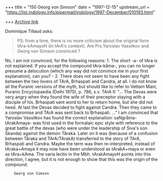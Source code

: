 +++
title = "150 Georg von Simson"
date = "1997-12-15"
upstream_url = "https://list.indology.info/pipermail/indology/1997-December/010193.html"

+++
[Archive link](https://list.indology.info/pipermail/indology/1997-December/010193.html)

Dominique Tillaud asks:
>
>PS: from a time, there is no more criticism about the original form
>tAra-kAmayoH (in tArA's context). Are Prs.Yaroslav Vassilkov and Georg von
>Simson convinced ?

No, I am not convinced, for the following reasons: 1. The short -a- of tAra
is not explained. If you accept the compound tAra-kåma-, you can no longer
presume a delocution (which any way did not convince me in your first
explanation), can you? -  2. There does not seem to have been any fight
between the two lovers of TArA, Brhaspati and Candra, at all. I do not know
all the Puranic versions of the myth, but should like to refer to Vettam
Mani, Puranic Encyclopaedia (Delhi 1975), p. 786, s.v. TArA II: "... The
Devas were very angry when they found the wife of their preceptor staying
with a disciple of his. Brhaspati sent word to her to return home, but she
did not heed. At last the Devas decided to fight against Candra. Then they
came to a compromise and TArA was sent back to Brhaspati. ..."
I am convinced that Yaroslav Vassilkov has found the correct explanation:
saNgråma- tArakAmaya- was first used in the formalaic epic style with
reference to the great battle of the devas (who were under the leadership
of Siva's son Skanda) against the demon Tåraka. Later on it was (because of
a confusion between Tåraka and TArA/TArakA) transferred to the story of
TArA, Brhaspati and Candra. Maybe the term was then re-interpreted, instead
of tAraka+Amaya it may now have been understood as tArakA+maya or even as
tAra+kAma. The varia lectio in the Mbh. tArakAmayoH points into this
direction, I agree, but it is not enough to show that this was the origin
of the compound.

        Georg von Simson




